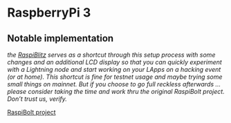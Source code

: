 # RaspberryPi 3

## Notable implementation

_the_ [_RaspiBlitz_](https://github.com/rootzoll/raspiblitz) _serves as a shortcut through this setup process with some changes and an additional LCD display so that you can quickly experiment with a Lightning node and start working on your LApps on a hacking event \(or at home\). This shortcut is fine for testnet usage and maybe trying some small things on mainnet. But if you choose to go full reckless afterwards … please consider taking the time and work thru the original RaspiBolt project. Don’t trust us, verify._

[RaspiBolt project](https://github.com/Stadicus/guides/tree/master/raspibolt)

